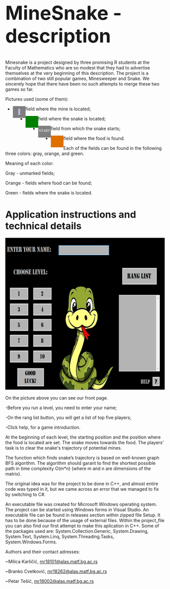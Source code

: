 <h1 style="font-size:60px;"> MineSnake - description </h1>

Minesnake is a project designed by three promising R students at the Faculty of Mathematics who are so modest that they had to advertise themselves at the very beginning of this description. The project is a combination of two still popular games, Minesweeper and Snake. We sincerely hope that there have been no such attempts to merge these two games so far.

Pictures used (some of them):

 - field where the mine is located; <img align="left" width="40" height="37" src="/project_files/pictures/1mine.png">

 - field where the snake is located; <img align="left" width="40" height="37" src="/project_files/pictures/snake.png">

 - field from which the snake starts; <img align="left" width="40" height="37" src="/project_files/pictures/0minesAndStart.png">
        
 - field where the food is found. <img align="left" width="40" height="37" src="/project_files/pictures/food.png">

Each of the fields can be found in the following three colors: gray, orange, and green.

Meaning of each color:

Gray - unmarked fields;

Orange - fields where food can be found;

Green - fields where the snake is located.

<p align="center"> <h1 style="font-size:30px;"> Application instructions and technical details </h1> </p>
<p align="left">
<img width="800" height="480" src="/project_files/pictures/photo.png"> 
 </p>
 
 On the picture above you can see our front page.
 
-Before you run a level, you need to enter your name;

-On the rang list button, you will get a list of top five players;

-Click help, for a game introduction.

At the beginning of each level, the starting position and the position where the food is located are set. The snake moves towards the food. The players' task is to clear the snake's trajectory of potential mines.

The function which finds snake’s trajectory is based on well-known graph BFS algorithm. The algorithm should garant to find the shortest possible path in time complexity O(m*n) (where m and n are dimensions of the matrix).

The original idea was for the project to be done in C++, and almost entire code was typed in it, but we came across an error that we managed to fix by switching to C#.

An executable file was created for Microsoft Windows operating system. The project can be started using Windows forms in Visual Studio. An executable file can be found in releases section within zipped file Setup. It has to be done because of the usage of external files.
Within the project_file you can also find our first attempt to make this aplication in C++.
Some of the packages used are: System.Collection.Generic, System.Drawing, System.Text, System.Linq, System.Threading.Tasks, System.Windows.Forms.



Authors and their contact adresses: 

~Milica Karličić, mr18101@alas.matf.bg.ac.rs

~Branko Cvetković, mr18262@alas.matf.bg.ac.rs

~Petar Tešić, mr18002@alas.matf.bg.ac.rs 
